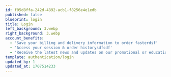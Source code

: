 ```yaml
---
id: f05d8ffa-242d-4892-acb1-f8256e4e1edb
published: false
blueprint: login
title: Login
left_background: 3.webp
right_background: 3.webp
account_benefits:
  - 'Save your billing and delivery information to order fasterdsf'
  - 'Access your session & order historysdfsdf'
  - 'Receive the latest news and updates on our promotional or educational materialsadgfg'
template: authentication/login
updated_by: 1
updated_at: 1707514233
---
```

